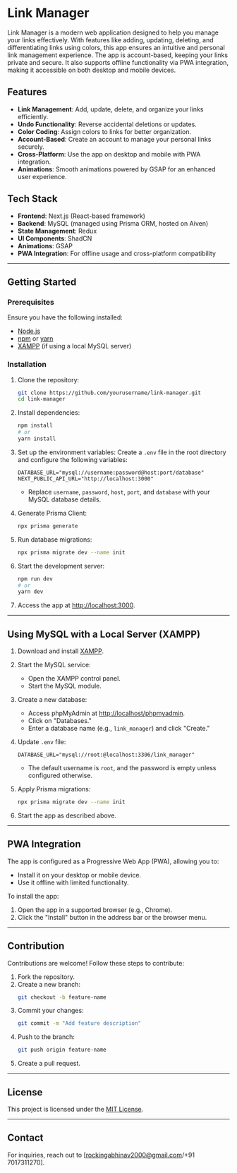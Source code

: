 # Link Manager

Link Manager is a modern web application designed to help you manage your links effectively. With features like adding, updating, deleting, and differentiating links using colors, this app ensures an intuitive and personal link management experience. The app is account-based, keeping your links private and secure. It also supports offline functionality via PWA integration, making it accessible on both desktop and mobile devices.

## Features

- **Link Management**: Add, update, delete, and organize your links efficiently.
- **Undo Functionality**: Reverse accidental deletions or updates.
- **Color Coding**: Assign colors to links for better organization.
- **Account-Based**: Create an account to manage your personal links securely.
- **Cross-Platform**: Use the app on desktop and mobile with PWA integration.
- **Animations**: Smooth animations powered by GSAP for an enhanced user experience.

## Tech Stack

- **Frontend**: Next.js (React-based framework)
- **Backend**: MySQL (managed using Prisma ORM, hosted on Aiven)
- **State Management**: Redux
- **UI Components**: ShadCN
- **Animations**: GSAP
- **PWA Integration**: For offline usage and cross-platform compatibility

---

## Getting Started

### Prerequisites

Ensure you have the following installed:

- [Node.js](https://nodejs.org/)
- [npm](https://www.npmjs.com/) or [yarn](https://yarnpkg.com/)
- [XAMPP](https://www.apachefriends.org/index.html) (if using a local MySQL server)

### Installation

1. Clone the repository:

   ```bash
   git clone https://github.com/yourusername/link-manager.git
   cd link-manager
   ```

2. Install dependencies:

   ```bash
   npm install
   # or
   yarn install
   ```

3. Set up the environment variables:
   Create a `.env` file in the root directory and configure the following variables:

   ```env
   DATABASE_URL="mysql://username:password@host:port/database"
   NEXT_PUBLIC_API_URL="http://localhost:3000"
   ```

   - Replace `username`, `password`, `host`, `port`, and `database` with your MySQL database details.

4. Generate Prisma Client:

   ```bash
   npx prisma generate
   ```

5. Run database migrations:

   ```bash
   npx prisma migrate dev --name init
   ```

6. Start the development server:

   ```bash
   npm run dev
   # or
   yarn dev
   ```

7. Access the app at [http://localhost:3000](http://localhost:3000).

---

## Using MySQL with a Local Server (XAMPP)

1. Download and install [XAMPP](https://www.apachefriends.org/index.html).

2. Start the MySQL service:

   - Open the XAMPP control panel.
   - Start the MySQL module.

3. Create a new database:

   - Access phpMyAdmin at [http://localhost/phpmyadmin](http://localhost/phpmyadmin).
   - Click on "Databases."
   - Enter a database name (e.g., `link_manager`) and click "Create."

4. Update `.env` file:

   ```env
   DATABASE_URL="mysql://root:@localhost:3306/link_manager"
   ```

   - The default username is `root`, and the password is empty unless configured otherwise.

5. Apply Prisma migrations:

   ```bash
   npx prisma migrate dev --name init
   ```

6. Start the app as described above.

---

## PWA Integration

The app is configured as a Progressive Web App (PWA), allowing you to:

- Install it on your desktop or mobile device.
- Use it offline with limited functionality.

To install the app:

1. Open the app in a supported browser (e.g., Chrome).
2. Click the "Install" button in the address bar or the browser menu.

---

## Contribution

Contributions are welcome! Follow these steps to contribute:

1. Fork the repository.
2. Create a new branch:
   ```bash
   git checkout -b feature-name
   ```
3. Commit your changes:
   ```bash
   git commit -m "Add feature description"
   ```
4. Push to the branch:
   ```bash
   git push origin feature-name
   ```
5. Create a pull request.

---

## License

This project is licensed under the [MIT License](LICENSE).

---

## Contact

For inquiries, reach out to [[rockingabhinav2000@gmail.com](mailto\:rockingabhinav2000@gmail.com)/+91 7017311270].

